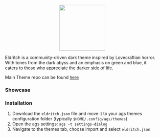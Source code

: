 <!-- DO NOT CHANGE THIS -->
<p align="center">
<img src="https://raw.github.com/eldritch-theme/eldritch/master/assets/logo/logo.png" width=150>
</p>
<p>
Eldritch is a community-driven dark theme inspired by Lovecraftian horror. With tones from the dark abyss and an emphasis on green and blue, it caters to those who appreciate the darker side of life.
</p>

Main Theme repo can be found [here](https://github.com/eldritch-theme/eldritch)

### Showcase


### Installation
1. Download the `eldritch.json` file and move it to your ags themes configuration folder (typically `$HOME/.config/ags/themes`)
2. Open the ags settings: `ags -t settings-dialog`
3. Navigate to the themes tab, choose import and select `eldritch.json`

<!-- If you want to provide install from source options, you can use the following template: -->
<!-- ### Installation From Source -->
<!-- 1. Any instructions here -->
